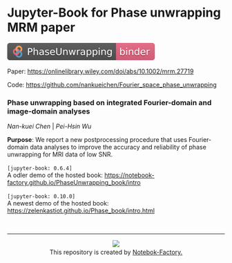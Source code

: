 # Jupyter-Book for Phase unwrapping MRM paper

[![Binder](https://github.com/zelenkastiot/binder_badges/blob/master/badges/PhaseUnwrapping-binder.svg)](https://mybinder.org/v2/gh/zelenkastiot/Phase_book/main?urlpath=lab/tree/03/sos_notebook.ipynb)


Paper: https://onlinelibrary.wiley.com/doi/abs/10.1002/mrm.27719


Code: https://github.com/nankueichen/Fourier_space_phase_unwrapping

### Phase unwrapping based on integrated Fourier-domain and image-domain analyses
*Nan-kuei Chen* | *Pei-Hsin Wu* <br> 

**Purpose**: We report a new postprocessing procedure that uses Fourier‐domain data analyses to improve the accuracy and reliability of phase unwrapping for MRI data of low SNR.

<code>[jupyter-book: 0.6.4]</code> <br> 
A odler demo of the hosted book: https://notebook-factory.github.io/PhaseUnwrapping_book/intro 

<code>[jupyter-book: 0.10.0]</code> <br> 
A newest demo of the hosted book: https://zelenkastiot.github.io/Phase_book/intro.html 

<br>

<hr>
<p align="center">
<img src="https://avatars3.githubusercontent.com/u/63861117?s=200&v=4" style="width:40px;"></img> <br>
This repository is created by <a href="https://github.com/Notebook-Factory">Notebok-Factory.</a> 
</p>
